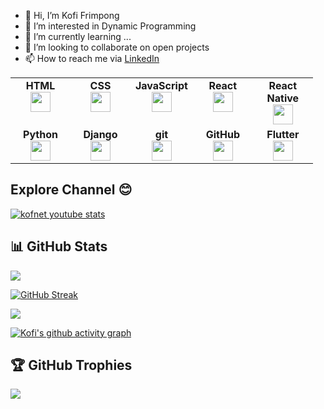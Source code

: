 - 👋 Hi, I’m Kofi Frimpong
- 👀 I’m interested in Dynamic Programming
- 🌱 I’m currently learning ...
- 💞️ I’m looking to collaborate on open projects
- 📫 How to reach me via <a href='https://www.linkedin.com/in/kofi-frimpong-0071281b7'>LinkedIn</a>

<!---===
kofnet002/kofnet002 is a ✨ special ✨ repository because its `README.md` (this file) appears on your GitHub profile.
You can click the Preview link to take a look at your changes.
--->



<table width="700px">
    <tbody>
        <tr valign="top">
            <td width="80px" align="center">
            <span><strong>HTML</strong></span><br>
            <img height="32" src="https://cdn.jsdelivr.net/gh/devicons/devicon/icons/html5/html5-original.svg">
            </td>
            <td width="80px" align="center">
            <span><strong>CSS</strong></span><br>
            <img height="32px" src="https://cdn.jsdelivr.net/gh/devicons/devicon/icons/css3/css3-original.svg">
            </td>
           <td width="80px" align="center">
            <span><strong>JavaScript</strong></span><br>
            <img height="32px" src="https://cdn.jsdelivr.net/gh/devicons/devicon/icons/javascript/javascript-original.svg">
            </td>
           <td width="80px" align="center">
            <span><strong>React</strong></span><br>
            <img height="32px" src="https://cdn.jsdelivr.net/gh/devicons/devicon/icons/react/react-original.svg">
            </td>
            <td width="80px" align="center">
            <span><strong>React Native</strong></span><br>
            <img height="32px" src="https://cdn.jsdelivr.net/gh/devicons/devicon/icons/react/react-original.svg">
            </td>
        </tr>
        <tr valign="top">
          <td width="80px" align="center">
            <span><strong>Python</strong></span><br>
            <img height="32" src="https://cdn.iconscout.com/icon/free/png-128/python-2-226051.png">
            </td>
            <td width="80px" align="center">
            <span><strong>Django</strong></span><br>
            <img height="32" src="https://cdn.iconscout.com/icon/free/png-128/django-1-282754.png">
            </td>
            <td width="80px" align="center">
            <span><strong>git</strong></span><br>
            <img height="32px" src="https://cdn.jsdelivr.net/gh/devicons/devicon/icons/git/git-plain.svg">
            </td>
            <td width="80px" align="center">
            <span><strong>GitHub</strong></span><br>
            <img height="32px" src="https://cdn.jsdelivr.net/gh/devicons/devicon/icons/github/github-original.svg">
            </td>
             <td width="80px" align="center">
            <span><strong>Flutter</strong></span><br>       
            <img height="32px" src="https://cdn.jsdelivr.net/gh/devicons/devicon/icons/flutter/flutter-original.svg" />
            </td>
        </tr>
    </tbody>
</table>

## Explore Channel 😊

[![kofnet youtube stats](https://youtube-stats-card.vercel.app/api?channelid=UCwLZQg-Q1TDbq7u6Mm1HIpg&theme=dark)](https://www.youtube.com/channel/UCwLZQg-Q1TDbq7u6Mm1HIpg)

## 📊 GitHub Stats
![](https://github-readme-stats.vercel.app/api?username=kofnet002&theme=dark&hide_border=false&include_all_commits=false&count_private=false)

<!-- ![GitHub streak stats](https://github-readme-streak-stats.herokuapp.com/?user=kofnet002&theme=dark) -->  
[![GitHub Streak](https://streak-stats.demolab.com/?user=kofnet002&theme=dark)](https://git.io/streak-stats)

![](https://github-readme-stats.vercel.app/api/top-langs/?username=kofnet002&theme=dark&hide_border=false&include_all_commits=false&count_private=false&layout=compact)

[![Kofi's github activity graph](https://github-readme-activity-graph.vercel.app/graph?username=kofnet002&theme=github-compact)](https://github.com/kofnet002/github-readme-activity-graph)

<!-- ![GitHub stats](https://github-readme-stats.vercel.app/api?username=kofnet002&show_icons=true&theme=dark)-->

## 🏆 GitHub Trophies
![](https://github-profile-trophy.vercel.app/?username=kofnet002&theme=onedark&no-frame=false&no-bg=false&margin-w=4)
<br/>
